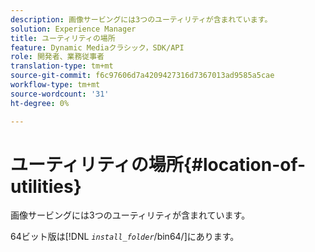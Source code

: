 ```yaml
---
description: 画像サービングには3つのユーティリティが含まれています。
solution: Experience Manager
title: ユーティリティの場所
feature: Dynamic Mediaクラシック，SDK/API
role: 開発者、業務従事者
translation-type: tm+mt
source-git-commit: f6c97606d7a4209427316d7367013ad9585a5cae
workflow-type: tm+mt
source-wordcount: '31'
ht-degree: 0%

---
```



# ユーティリティの場所{#location-of-utilities}

画像サービングには3つのユーティリティが含まれています。

64ビット版は&#x200B;[!DNL *`install_folder`*/bin64/]にあります。
